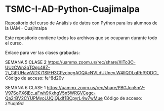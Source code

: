 # TSMC-I-AD-Python-Cuajimalpa
Repositorio del curso de Análisis de datos con Python para los alumnos de la UAM - Cuajimalpa

Este repositorio contiene todos los archivos que se ocuparan durante todo el curso.

Enlace para ver las clases grabadas:



SEMANA 5 CLASE 2
https://uammx.zoom.us/rec/share/XITo3O-UUzCWn3gTQgc48Z-2j_GjPUHawWDX71SlFH3CPzcbegAOQAcNVLdUUnev.W4IIQDLqRbf9ODCL 
Código de acceso: fe^8d20v

SEMANA 6 CLASE 1
https://uammx.zoom.us/rec/share/PBGJcn5mV-V97SoPX6jEc_aFwh9KxhgV5n5WRGVCegc-Qa2rBV2CYUPMyoLUQjQj.df1BCpyrL4w7wMue 
Código de acceso: zYuqh9c!

